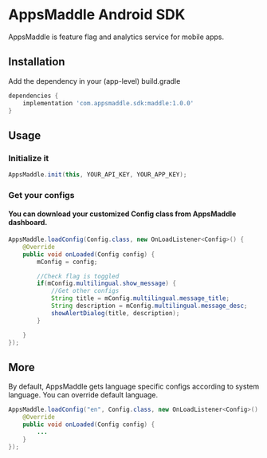 # AppsMaddle Android SDK

AppsMaddle is feature flag and analytics service for mobile apps.

## Installation

Add the dependency in your (app-level) build.gradle

```gradle
dependencies {
    implementation 'com.appsmaddle.sdk:maddle:1.0.0'
}
```

## Usage
### Initialize it
```java
AppsMaddle.init(this, YOUR_API_KEY, YOUR_APP_KEY);
```

### Get your configs
#### You can download your customized Config class from AppsMaddle dashboard.
```java
AppsMaddle.loadConfig(Config.class, new OnLoadListener<Config>() {
    @Override
    public void onLoaded(Config config) {
        mConfig = config;

        //Check flag is toggled
        if(mConfig.multilingual.show_message) {
            //Get other configs
            String title = mConfig.multilingual.message_title;
            String description = mConfig.multilingual.message_desc;
            showAlertDialog(title, description);
        }

    }
});
```

## More
By default, AppsMaddle gets language specific configs according to system language.
You can override default language.

```java
AppsMaddle.loadConfig("en", Config.class, new OnLoadListener<Config>() {
    @Override
    public void onLoaded(Config config) {
        ...
    }
});
```
